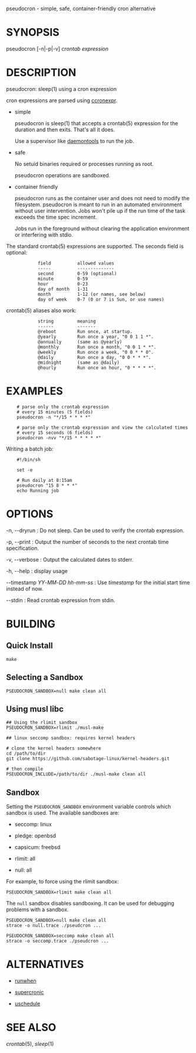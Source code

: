 pseudocron - simple, safe, container-friendly cron alternative

# SYNOPSIS

pseudocron [-n|-p|-v] *crontab expression*

# DESCRIPTION

pseudocron: sleep(1) using a cron expression

cron expressions are parsed using
[ccronexpr](https://github.com/staticlibs/ccronexpr).

* simple

    pseudocron is sleep(1) that accepts a crontab(5) expression for the
    duration and then exits. That's all it does.

    Use a supervisor like [daemontools](https://cr.yp.to/daemontools.html)
    to run the job.

* safe

    No setuid binaries required or processes running as root.

  	pseudocron operations are sandboxed.

* container friendly

    pseudocron runs as the container user and does not need to modify the
    filesystem. pseudocron is meant to run in an automated environment
    without user intervention. Jobs won't pile up if the run time of
    the task exceeds the time spec increment.

    Jobs run in the foreground without clearing the application
    environment or interfering with stdio.

The standard crontab(5) expressions are supported. The seconds field
is optional:

				field          allowed values
				-----          --------------
				second         0-59 (optional)
				minute         0-59
				hour           0-23
				day of month   1-31
				month          1-12 (or names, see below)
				day of week    0-7 (0 or 7 is Sun, or use names)

crontab(5) aliases also work:

				string         meaning
				------         -------
				@reboot        Run once, at startup.
				@yearly        Run once a year, "0 0 1 1 *".
				@annually      (same as @yearly)
				@monthly       Run once a month, "0 0 1 * *".
				@weekly        Run once a week, "0 0 * * 0".
				@daily         Run once a day, "0 0 * * *".
				@midnight      (same as @daily)
				@hourly        Run once an hour, "0 * * * *".

# EXAMPLES

        # parse only the crontab expression
        # every 15 minutes (5 fields)
        pseudocron -n "*/15 * * * *"

        # parse only the crontab expression and view the calculated times
        # every 15 seconds (6 fields)
        pseudocron -nvv "*/15 * * * * *"

Writing a batch job:

        #!/bin/sh
        
        set -e
        
        # Run daily at 8:15am
        pseudocron "15 8 * * *"
        echo Running job

# OPTIONS

-n, --dryrun
: Do not sleep. Can be used to verify the crontab expression.

-p, --print
:	Output the number of seconds to the next crontab time specification.

-v, --verbose
:	Output the calculated dates to stderr.

-h, --help
:	display usage

--timestamp *YY*-*MM*-*DD* *hh*-*mm*-*ss*
:	Use *timestamp* for the initial start time instead of now.

--stdin
: Read crontab expression from stdin.

# BUILDING

## Quick Install

    make

## Selecting a Sandbox

    PSEUDOCRON_SANDBOX=null make clean all

## Using musl libc

    ## Using the rlimit sandbox
    PSEUDOCRON_SANDBOX=rlimit ./musl-make

    ## linux seccomp sandbox: requires kernel headers

    # clone the kernel headers somewhere
    cd /path/to/dir
    git clone https://github.com/sabotage-linux/kernel-headers.git

    # then compile
    PSEUDOCRON_INCLUDE=/path/to/dir ./musl-make clean all

## Sandbox

Setting the `PSEUDOCRON_SANDBOX` environment variable controls which
sandbox is used. The available sandboxes are:

* seccomp: linux

* pledge: openbsd

* capsicum: freebsd

* rlimit: all

* null: all

For example, to force using the rlimit sandbox:

    PSEUDOCRON_SANDBOX=rlimit make clean all

The `null` sandbox disables sandboxing. It can be used for debugging
problems with a sandbox.

    PSEUDOCRON_SANDBOX=null make clean all
    strace -o null.trace ./pseudcron ...

    PSEUDOCRON_SANDBOX=seccomp make clean all
    strace -o seccomp.trace ./pseudcron ...

# ALTERNATIVES

* [runwhen](http://code.dogmap.org/runwhen/)

* [supercronic](https://github.com/aptible/supercronic)

* [uschedule](https://ohse.de/uwe/uschedule.html)

# SEE ALSO

_crontab_(5), _sleep_(1)
